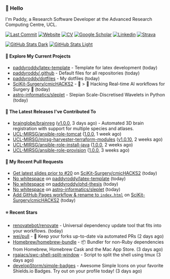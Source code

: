 ### 👋 Hello

I'm Paddy, a Research Software Developer at the Advanced Research Computing
Centre, UCL.

[![Last Commit](https://img.shields.io/github/last-commit/paddyroddy/paddyroddy?label=updated)](https://github.com/paddyroddy)
[![Website](https://img.shields.io/badge/GitHub%20Pages-222?logo=githubpages&logoColor=fff&style=for-the-badge&style=flat)](https://paddyroddy.github.io)
[![CV](https://img.shields.io/badge/CV-PDF-pink.svg)](https://paddyroddy.github.io/cv)
[![Google Scholar](https://img.shields.io/badge/Google%20Scholar-4285F4?logo=googlescholar&logoColor=fff&style=for-the-badge&style=flat)](https://scholar.google.com/citations?user=OFigHUwAAAAJ)
[![Linkedin](https://img.shields.io/badge/LinkedIn-0A66C2?logo=linkedin&logoColor=fff&style=for-the-badge&style=flat)](https://www.linkedin.com/in/patrickjamesroddy)
[![Strava](https://img.shields.io/badge/Strava-FC4C02?style=for-the-badge&logo=strava&logoColor=white&style=flat)](https://www.strava.com/athletes/patrick_roddy)

[![GitHub Stats Dark](https://github-readme-stats-paddyroddy.vercel.app/api?username=paddyroddy&disable_animations=true&hide_border=true&hide_title=true&include_all_commits=true&rank_icon=github&show=prs_merged,reviews&show_icons=true&theme=tokyonight)](https://github.com/paddyroddy/paddyroddy#gh-dark-mode-only)
[![GitHub Stats Light](https://github-readme-stats-paddyroddy.vercel.app/api?username=paddyroddy&disable_animations=true&hide_border=true&hide_title=true&include_all_commits=true&rank_icon=github&show=prs_merged,reviews&show_icons=true&theme=default)](https://github.com/paddyroddy/paddyroddy#gh-light-mode-only)

#### 👷 Explore My Current Projects

- [paddyroddy/latex-template](https://github.com/paddyroddy/latex-template) - Template for latex development
  (today)
- [paddyroddy/.github](https://github.com/paddyroddy/.github) - Default files for all repositories
  (today)
- [paddyroddy/dotfiles](https://github.com/paddyroddy/dotfiles) - My dotfiles
  (today)
- [SciKit-Surgery/cmicHACKS2](https://github.com/SciKit-Surgery/cmicHACKS2) - :school_satchel: &gt; 🔩 Hacking Real-time AI workflows for Surgery 🔧
  (today)
- [astro-informatics/sleplet](https://github.com/astro-informatics/sleplet) - Slepian Scale-Discretised Wavelets in Python
  (today)

#### 🔭 The Latest Releases I've Contributed To

- [brainglobe/brainreg](https://github.com/brainglobe/brainreg) ([v1.0.0](https://github.com/brainglobe/brainreg/releases/tag/v1.0.0),
  3 days ago) - Automated 3D brain registration with support for multiple species and atlases.
- [UCL-MIRSG/ansible-role-tomcat](https://github.com/UCL-MIRSG/ansible-role-tomcat) ([1.0.0](https://github.com/UCL-MIRSG/ansible-role-tomcat/releases/tag/1.0.0),
  1 week ago)
- [UCL-MIRSG/mirsg-harvester-terraform-modules](https://github.com/UCL-MIRSG/mirsg-harvester-terraform-modules) ([v1.0.10](https://github.com/UCL-MIRSG/mirsg-harvester-terraform-modules/releases/tag/v1.0.10),
  2 weeks ago)
- [UCL-MIRSG/ansible-role-install-java](https://github.com/UCL-MIRSG/ansible-role-install-java) ([1.0.0](https://github.com/UCL-MIRSG/ansible-role-install-java/releases/tag/1.0.0),
  2 weeks ago)
- [UCL-MIRSG/ansible-role-provision](https://github.com/UCL-MIRSG/ansible-role-provision) ([1.0.0](https://github.com/UCL-MIRSG/ansible-role-provision/releases/tag/1.0.0),
  3 weeks ago)

#### 🔨 My Recent Pull Requests

- [Get latest slides prior to #20](https://github.com/SciKit-Surgery/cmicHACKS2/pull/24) on [SciKit-Surgery/cmicHACKS2](https://github.com/SciKit-Surgery/cmicHACKS2)
  (today)
- [No whitespace](https://github.com/paddyroddy/latex-template/pull/29) on [paddyroddy/latex-template](https://github.com/paddyroddy/latex-template)
  (today)
- [No whitespace](https://github.com/paddyroddy/phd-thesis/pull/21) on [paddyroddy/phd-thesis](https://github.com/paddyroddy/phd-thesis)
  (today)
- [No whitespace](https://github.com/astro-informatics/sleplet/pull/292) on [astro-informatics/sleplet](https://github.com/astro-informatics/sleplet)
  (today)
- [Add GitHub Pages workflow &amp; rename to `index.html`](https://github.com/SciKit-Surgery/cmicHACKS2/pull/20) on [SciKit-Surgery/cmicHACKS2](https://github.com/SciKit-Surgery/cmicHACKS2)
  (today)

#### ⭐ Recent Stars

- [renovatebot/renovate](https://github.com/renovatebot/renovate) - Universal dependency update tool that fits into your workflows.
  (today)
- [wei/pull](https://github.com/wei/pull) - 🤖 Keep your forks up-to-date via automated PRs
  (2 days ago)
- [Homebrew/homebrew-bundle](https://github.com/Homebrew/homebrew-bundle) - 📦 Bundler for non-Ruby dependencies from Homebrew, Homebrew Cask and the Mac App Store.
  (3 days ago)
- [rgaiacs/swc-shell-split-window](https://github.com/rgaiacs/swc-shell-split-window) - Script to split the shell using tmux
  (3 days ago)
- [developStorm/simple-badges](https://github.com/developStorm/simple-badges) - Awesome Simple Icons on your favorite Shields.io Badges. Try out on your profile today!
  (3 days ago)
